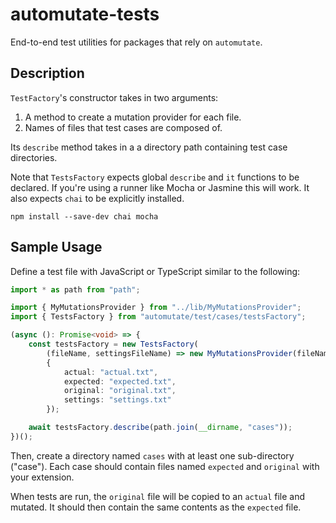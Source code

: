 # automutate-tests

End-to-end test utilities for packages that rely on `automutate`.

## Description

`TestFactory`'s constructor takes in two arguments:

1. A method to create a mutation provider for each file.
2. Names of files that test cases are composed of.

Its `describe` method takes in a a directory path containing test case directories.

Note that `TestsFactory` expects global `describe` and `it` functions to be declared.
If you're using a runner like Mocha or Jasmine this will work.
It also expects `chai` to be explicitly installed.

```shell
npm install --save-dev chai mocha
```

## Sample Usage

Define a test file with JavaScript or TypeScript similar to the following:

```typescript
import * as path from "path";

import { MyMutationsProvider } from "../lib/MyMutationsProvider";
import { TestsFactory } from "automutate/test/cases/testsFactory";

(async (): Promise<void> => {
    const testsFactory = new TestsFactory(
        (fileName, settingsFileName) => new MyMutationsProvider(fileName, settingsFileName)
        {
            actual: "actual.txt",
            expected: "expected.txt",
            original: "original.txt",
            settings: "settings.txt"
        });

    await testsFactory.describe(path.join(__dirname, "cases"));
})();
```

Then, create a directory named `cases` with at least one sub-directory ("case").
Each case should contain files named `expected` and `original` with your extension.

When tests are run, the `original` file will be copied to an `actual` file and mutated.
It should then contain the same contents as the `expected` file.
